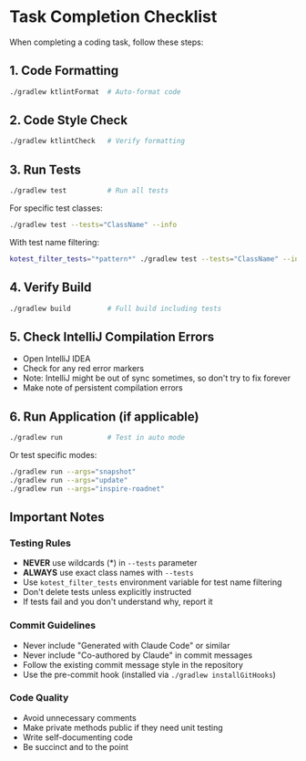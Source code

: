 # Task Completion Checklist

When completing a coding task, follow these steps:

## 1. Code Formatting
```bash
./gradlew ktlintFormat  # Auto-format code
```

## 2. Code Style Check
```bash
./gradlew ktlintCheck   # Verify formatting
```

## 3. Run Tests
```bash
./gradlew test          # Run all tests
```

For specific test classes:
```bash
./gradlew test --tests="ClassName" --info
```

With test name filtering:
```bash
kotest_filter_tests="*pattern*" ./gradlew test --tests="ClassName" --info
```

## 4. Verify Build
```bash
./gradlew build         # Full build including tests
```

## 5. Check IntelliJ Compilation Errors
- Open IntelliJ IDEA
- Check for any red error markers
- Note: IntelliJ might be out of sync sometimes, so don't try to fix forever
- Make note of persistent compilation errors

## 6. Run Application (if applicable)
```bash
./gradlew run           # Test in auto mode
```

Or test specific modes:
```bash
./gradlew run --args="snapshot"
./gradlew run --args="update"
./gradlew run --args="inspire-roadnet"
```

## Important Notes

### Testing Rules
- **NEVER** use wildcards (*) in `--tests` parameter
- **ALWAYS** use exact class names with `--tests`
- Use `kotest_filter_tests` environment variable for test name filtering
- Don't delete tests unless explicitly instructed
- If tests fail and you don't understand why, report it

### Commit Guidelines
- Never include "Generated with Claude Code" or similar
- Never include "Co-authored by Claude" in commit messages
- Follow the existing commit message style in the repository
- Use the pre-commit hook (installed via `./gradlew installGitHooks`)

### Code Quality
- Avoid unnecessary comments
- Make private methods public if they need unit testing
- Write self-documenting code
- Be succinct and to the point